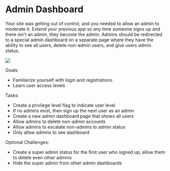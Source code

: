 <h1>Admin Dashboard</h1>

<p>Your site was getting out of control, and you needed to allow an admin to moderate it. Extend your previous app so any time someone signs up and there isn't an admin, they become the admin. Admins should be redirected to a special admin dashboard on a separate page where they have the ability to see all users, delete non-admin users, and give users admin status.</p>

<img src="https://github.com/alirabah93/Coding-Dojo/blob/master/java/withSpring/auth/screenshots/pic.jpg"/>

<p>Goals:</p>
<ul>
    <li>Familiarize yourself with login and registrations.</li>
    <li>Learn user access levels</li>
</ul>

<p>Tasks:</p>
<ul>
    <li>Create a privilege level flag to indicate user level</li>
    <li>If no admins exist, then sign up the next user as an admin</li>
    <li>Create a new admin dashboard page that shows all users</li>
    <li>Allow admins to delete non-admin accounts</li>
    <li>Allow admins to escalate non-admins to admin status</li>
    <li>Only allow admins to see dashboard</li>
</ul>

<p>Optional Challenges:</p>
<ul>
    <li>Create a super admin status for the first user who signed up, allow them to delete even other admins</li>
    <li>Hide the super admin from other admin dashboards</li>
</ul>
